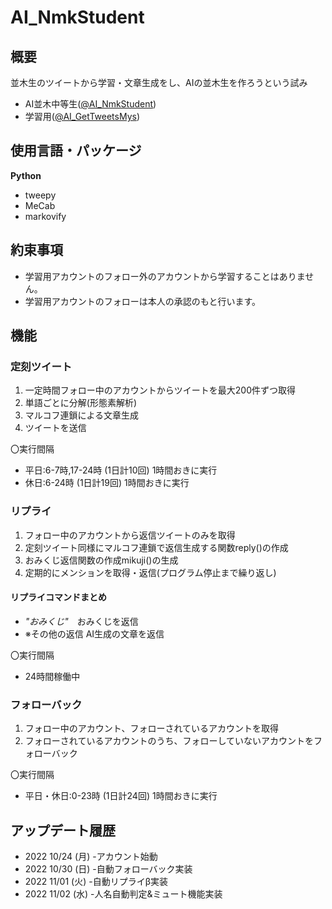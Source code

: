 # AI_NmkStudent
## 概要
並木生のツイートから学習・文章生成をし、AIの並木生を作ろうという試み

* AI並木中等生([@AI_NmkStudent](https://twitter.com/AI_NmkStudent))
* 学習用([@AI_GetTweetsMys](https://twitter.com/AI_GetTweetsMys))

## 使用言語・パッケージ
__Python__
* tweepy
* MeCab
* markovify

## 約束事項
* 学習用アカウントのフォロー外のアカウントから学習することはありません。
* 学習用アカウントのフォローは本人の承認のもと行います。

## 機能
### 定刻ツイート
1. 一定時間フォロー中のアカウントからツイートを最大200件ずつ取得
1. 単語ごとに分解(形態素解析)
1. マルコフ連鎖による文章生成
1. ツイートを送信

〇実行間隔
* 平日:6-7時,17-24時 (1日計10回)
1時間おきに実行
* 休日:6-24時 (1日計19回)
1時間おきに実行


### リプライ
1. フォロー中のアカウントから返信ツイートのみを取得
1. 定刻ツイート同様にマルコフ連鎖で返信生成する関数reply()の作成
1. おみくじ返信関数の作成mikuji()の生成
1. 定期的にメンションを取得・返信(プログラム停止まで繰り返し)
#### リプライコマンドまとめ
* *"おみくじ"*　おみくじを返信
* ※その他の返信 AI生成の文章を返信

〇実行間隔
* 24時間稼働中


### フォローバック
1. フォロー中のアカウント、フォローされているアカウントを取得
1. フォローされているアカウントのうち、フォローしていないアカウントをフォローバック

〇実行間隔
* 平日・休日:0-23時 (1日計24回)
1時間おきに実行

## アップデート履歴
* 2022 10/24 (月) -アカウント始動
* 2022 10/30 (日) -自動フォローバック実装
* 2022 11/01 (火) -自動リプライβ実装
* 2022 11/02 (水) -人名自動判定&ミュート機能実装
